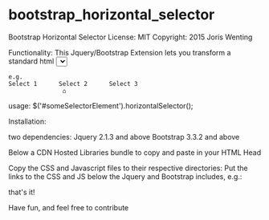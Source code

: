 # bootstrap_horizontal_selector
Bootstrap Horizontal Selector
License: MIT
Copyright: 2015 Joris Wenting

Functionality:
This Jquery/Bootstrap Extension lets you transform a standard html <select> element 
from standard dropdown to horizontal 'dot_below_selection_caption'.
  
	e.g.
	Select 1      Select 2		Select 3 
                   ⌂
usage:
$('#someSelectorElement').horizontalSelector();

Installation:

two dependencies:
Jquery 2.1.3 and above
Bootstrap 3.3.2 and above

Below a CDN Hosted Libraries bundle to copy and paste in your HTML Head

  <script src="https://ajax.googleapis.com/ajax/libs/jquery/2.1.3/jquery.min.js"></script>
  <link rel="stylesheet" href="https://maxcdn.bootstrapcdn.com/bootstrap/3.3.2/css/bootstrap.min.css">
  <script src="https://maxcdn.bootstrapcdn.com/bootstrap/3.3.2/js/bootstrap.min.js"></script>

Copy the CSS and Javascript files to their respective directories:
Put the links to the CSS and JS below the Jquery and Bootstrap includes, e.g.:

  <link rel="stylesheet" type="text/css" href="css/horizontal_selector.css">
  <script src="js/horizontal_selector.js"></script>

that's it!

Have fun, and feel free to contribute






